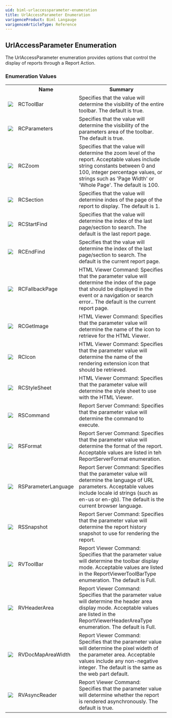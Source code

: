 ```yaml
---
uid: biml-urlaccessparameter-enumeration
title: UrlAccessParameter Enumeration
varigenceProduct: Biml Langauge
varigenceArticleType: Reference
---
```


## UrlAccessParameter Enumeration<div class="LanguageSummary"><div class ="SummaryItem">The UrlAccessParameter enumeration provides options that control the display of reports through a Report Action.</div></div><div class="EnumValueGroup">### Enumeration Values<table id="EnumValue" class="MemberList"><tbody><tr><th class="MemberTypeIconColumnHeader">&nbsp;</th><th class="MemberNameColumnHeader">Name</th><th class="MemberSummaryColumnHeader">Summary</th></tr><tr class="cd0"><td align="center" class="MemberTypeIcon"><img src="enumValue.png"></img></td><td class="MemberName">RCToolBar</td><td class="MemberSummary"><div class ="SummaryItem">Specifies that the value will determine the visibility of the entire toolbar.  The default is true.</div></td></tr><tr class="cd1"><td align="center" class="MemberTypeIcon"><img src="enumValue.png"></img></td><td class="MemberName">RCParameters</td><td class="MemberSummary"><div class ="SummaryItem">Specifies that the value will determine the visibility of the parameters area of the toolbar.  The default is true.</div></td></tr><tr class="cd0"><td align="center" class="MemberTypeIcon"><img src="enumValue.png"></img></td><td class="MemberName">RCZoom</td><td class="MemberSummary"><div class ="SummaryItem">Specifies that the value will determine the zoom level of the report.  Acceptable values include string constants between 0 and 100, integer percentage values, or strings such as 'Page Width' or 'Whole Page'.  The default is 100.</div></td></tr><tr class="cd1"><td align="center" class="MemberTypeIcon"><img src="enumValue.png"></img></td><td class="MemberName">RCSection</td><td class="MemberSummary"><div class ="SummaryItem">Specifies that the value will determine indes of the page of the report to display.  The default is 1.</div></td></tr><tr class="cd0"><td align="center" class="MemberTypeIcon"><img src="enumValue.png"></img></td><td class="MemberName">RCStartFind</td><td class="MemberSummary"><div class ="SummaryItem">Specifies that the value will determine the index of the last page/section to search.  The default is the last report page.</div></td></tr><tr class="cd1"><td align="center" class="MemberTypeIcon"><img src="enumValue.png"></img></td><td class="MemberName">RCEndFind</td><td class="MemberSummary"><div class ="SummaryItem">Specifies that the value will determine the index of the last page/section to search.  The default is the current report page.</div></td></tr><tr class="cd0"><td align="center" class="MemberTypeIcon"><img src="enumValue.png"></img></td><td class="MemberName">RCFallbackPage</td><td class="MemberSummary"><div class ="SummaryItem">HTML Viewer Command: Specifies that the parameter value will determine the index of the page that should be displayed in the event or a navigation or search error..  The default is the current report page.</div></td></tr><tr class="cd1"><td align="center" class="MemberTypeIcon"><img src="enumValue.png"></img></td><td class="MemberName">RCGetImage</td><td class="MemberSummary"><div class ="SummaryItem">HTML Viewer Command: Specifies that the parameter value will determine the name of the icon to retrieve for the HTML Viewer.</div></td></tr><tr class="cd0"><td align="center" class="MemberTypeIcon"><img src="enumValue.png"></img></td><td class="MemberName">RCIcon</td><td class="MemberSummary"><div class ="SummaryItem">HTML Viewer Command: Specifies that the parameter value will determine the name of the rendering extension icon that should be retrieved.</div></td></tr><tr class="cd1"><td align="center" class="MemberTypeIcon"><img src="enumValue.png"></img></td><td class="MemberName">RCStyleSheet</td><td class="MemberSummary"><div class ="SummaryItem">HTML Viewer Command: Specifies that the parameter value will determine the style sheet to use with the HTML Viewer.</div></td></tr><tr class="cd0"><td align="center" class="MemberTypeIcon"><img src="enumValue.png"></img></td><td class="MemberName">RSCommand</td><td class="MemberSummary"><div class ="SummaryItem">Report Server Command: Specifies that the parameter value will determine the command to execute.</div></td></tr><tr class="cd1"><td align="center" class="MemberTypeIcon"><img src="enumValue.png"></img></td><td class="MemberName">RSFormat</td><td class="MemberSummary"><div class ="SummaryItem">Report Server Command: Specifies that the parameter value will determine the format of the report.  Acceptable values are listed in teh ReportServerFormat enumeration.</div></td></tr><tr class="cd0"><td align="center" class="MemberTypeIcon"><img src="enumValue.png"></img></td><td class="MemberName">RSParameterLanguage</td><td class="MemberSummary"><div class ="SummaryItem">Report Server Command: Specifies that the parameter value will determine the language of URL parameters.  Acceptable values include locale id strings (such as en-us or en-gb).  The default is the current browser language.</div></td></tr><tr class="cd1"><td align="center" class="MemberTypeIcon"><img src="enumValue.png"></img></td><td class="MemberName">RSSnapshot</td><td class="MemberSummary"><div class ="SummaryItem">Report Server Command: Specifies that the parameter value will determine the report history snapshot to use for rendering the report.</div></td></tr><tr class="cd0"><td align="center" class="MemberTypeIcon"><img src="enumValue.png"></img></td><td class="MemberName">RVToolBar</td><td class="MemberSummary"><div class ="SummaryItem">Report Viewer Command: Specifies that the parameter value will determine the toolbar display mode.  Acceptable values are listed in the ReportViewerToolBarType enumeration.  The default is Full.</div></td></tr><tr class="cd1"><td align="center" class="MemberTypeIcon"><img src="enumValue.png"></img></td><td class="MemberName">RVHeaderArea</td><td class="MemberSummary"><div class ="SummaryItem">Report Viewer Command: Specifies that the parameter value will determine the header area display mode.  Acceptable values are listed in the ReportViewerHeaderAreaType enumeration.  The default is Full.</div></td></tr><tr class="cd0"><td align="center" class="MemberTypeIcon"><img src="enumValue.png"></img></td><td class="MemberName">RVDocMapAreaWidth</td><td class="MemberSummary"><div class ="SummaryItem">Report Viewer Command: Specifies that the parameter value will determine the pixel wideth of the parameter area.  Acceptable values include any non-negative integer.  The default is the same as the web part default.</div></td></tr><tr class="cd1"><td align="center" class="MemberTypeIcon"><img src="enumValue.png"></img></td><td class="MemberName">RVAsyncReader</td><td class="MemberSummary"><div class ="SummaryItem">Report Viewer Command: Specifies that the parameter value will determine whether the report is rendered asynchronously.  The default is true.</div></td></tr></tbody></table></div>